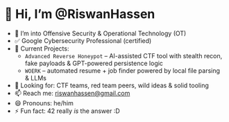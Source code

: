 # 👋 Hi, I’m @RiswanHassen

- 👀 I’m into Offensive Security & Operational Technology (OT)
- ✅ Google Cybersecurity Professional (certified)
- 🔭 Current Projects:
  - `Advanced Reverse Honeypot` – AI-assisted CTF tool with stealth recon, fake payloads & GPT-powered persistence logic
  - `WOERK` – automated resume + job finder powered by local file parsing & LLMs
- 💬 Looking for: CTF teams, red team peers, wild ideas & solid tooling
- 📫 Reach me: riswanhassen@gmail.com
- 😄 Pronouns: he/him
- ⚡ Fun fact: 42 really *is* the answer :D

<!---
RiswanHassen/RiswanHassen is a ✨ special ✨ repository because its `README.md` (this file) appears on your GitHub profile.
You can click the Preview link to take a look at your changes.
--->

